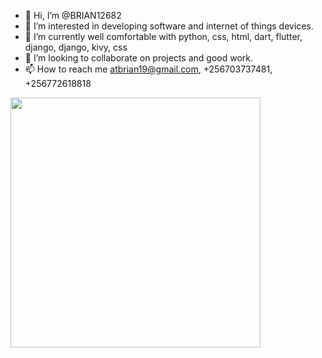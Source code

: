 
- 👋 Hi, I’m @BRIAN12682
- 👀 I’m interested in developing software and internet of things devices.
- 🌱 I’m currently well comfortable with python, css, html, dart, flutter, django, django, kivy, css 
- 💞️ I’m looking to collaborate on projects and good work.
- 📫 How to reach me atbrian19@gmail.com, +256703737481, +256772618818

<!---
BRIAN12682/BRIAN12682 is a ✨ special ✨ repository because its `README.md` (this file) appears on your GitHub profile.
You can click the Preview link to take a look at your changes.
--->

<img src="https://github-readme-stats.vercel.app/api?username=BRIAN12682&show_icons=true&theme=ADD_THEME_HERE" width="400">
